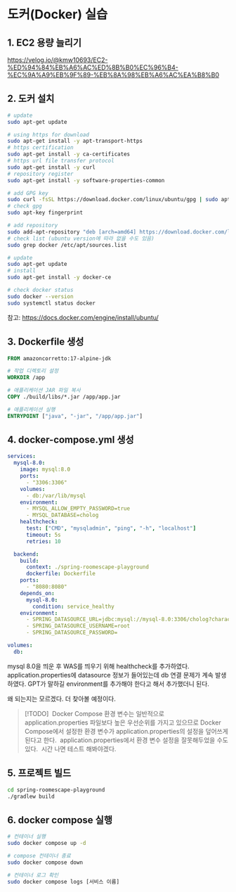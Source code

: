 # 도커(Docker) 실습

## 1. EC2 용량 늘리기
https://velog.io/@kmw10693/EC2-%ED%94%84%EB%A6%AC%ED%8B%B0%EC%96%B4-%EC%9A%A9%EB%9F%89-%EB%8A%98%EB%A6%AC%EA%B8%B0

## 2. 도커 설치
```bash
# update
sudo apt-get update

# using https for download
sudo apt-get install -y apt-transport-https
# https certification
sudo apt-get install -y ca-certificates
# https url file transfer protocol
sudo apt-get install -y curl
# repository register
sudo apt-get install -y software-properties-common

# add GPG key
sudo curl -fsSL https://download.docker.com/linux/ubuntu/gpg | sudo apt-key add -
# check gpg
sudo apt-key fingerprint

# add repository
sudo add-apt-repository "deb [arch=amd64] https://download.docker.com/linux/ubuntu $(lsb_release -cs) stable"
# check list (ubuntu version에 따라 없을 수도 있음)
sudo grep docker /etc/apt/sources.list

# update
sudo apt-get update
# install
sudo apt-get install -y docker-ce

# check docker status
sudo docker --version
sudo systemctl status docker
```
참고: https://docs.docker.com/engine/install/ubuntu/

## 3. Dockerfile 생성

```dockerfile
FROM amazoncorretto:17-alpine-jdk

# 작업 디렉토리 설정
WORKDIR /app

# 애플리케이션 JAR 파일 복사
COPY ./build/libs/*.jar /app/app.jar

# 애플리케이션 실행
ENTRYPOINT ["java", "-jar", "/app/app.jar"]
```

## 4. docker-compose.yml 생성
```yml
services:
  mysql-8.0:
    image: mysql:8.0
    ports:
      - "3306:3306"
    volumes:
      - db:/var/lib/mysql
    environment:
      - MYSQL_ALLOW_EMPTY_PASSWORD=true
      - MYSQL_DATABASE=cholog
    healthcheck:
      test: ["CMD", "mysqladmin", "ping", "-h", "localhost"]
      timeout: 5s
      retries: 10

  backend:
    build:
      context: ./spring-roomescape-playground
      dockerfile: Dockerfile
    ports:
      - "8080:8080"
    depends_on:
      mysql-8.0:
        condition: service_healthy
    environment:
      - SPRING_DATASOURCE_URL=jdbc:mysql://mysql-8.0:3306/cholog?characterEncoding=utf8&useUnicode=true&mysqlEncoding=utf8&zeroDateTimeBehavior=convertToNull&allowMultiQueries=true
      - SPRING_DATASOURCE_USERNAME=root
      - SPRING_DATASOURCE_PASSWORD=

volumes:
  db:
```
mysql 8.0을 띄운 후 WAS를 띄우기 위해 healthcheck를 추가하였다.
application.properties에 datasource 정보가 들어있는데 db 연결 문제가 계속 발생하였다.
GPT가 말하길 environment를 추가해야 한다고 해서 추가했더니 된다.

왜 되는지는 모르겠다. 더 찾아볼 예정이다.

> [!TODO]
>  Docker Compose 환경 변수는 일반적으로 application.properties 파일보다 높은 우선순위를 가지고 있으므로 Docker Compose에서 설정한 환경 변수가 application.properties의 설정을 덮어쓰게 된다고 한다.
>  application.properties에서 환경 변수 설정을 잘못해두었을 수도 있다.
>  시간 나면 테스트 해봐야겠다.

## 5. 프로젝트 빌드
```bash
cd spring-roomescape-playground
./gradlew build
```

## 6. docker compose 실행
```bash
# 컨테이너 실행
sudo docker compose up -d

# compose 컨테이너 종료
sudo docker compose down

# 컨테이너 로그 확인
sudo docker compose logs [서비스 이름]
```

